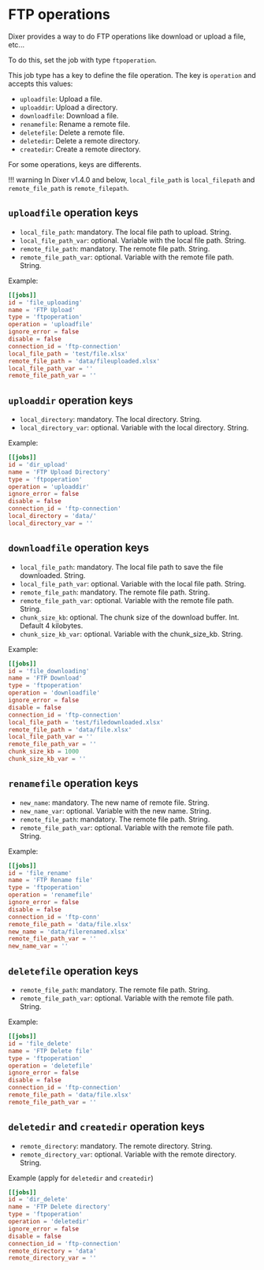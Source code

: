 # FTP operations

Dixer provides a way to do FTP operations like download or upload a file, etc...

To do this, set the job with type `ftpoperation`.

This job type has a key to define the file operation. The key is `operation` and accepts this values:

- `uploadfile`: Upload a file.
- `uploaddir`: Upload a directory.
- `downloadfile`: Download a file.
- `renamefile`: Rename a remote file.
- `deletefile`: Delete a remote file.
- `deletedir`: Delete a remote directory.
- `createdir`: Create a remote directory.

For some operations, keys are differents.

!!! warning
    In Dixer v1.4.0 and below, `local_file_path` is `local_filepath` and `remote_file_path` is `remote_filepath`.

## `uploadfile` operation keys

- `local_file_path`: mandatory. The local file path to upload. String.
- `local_file_path_var`: optional. Variable with the local file path. String.
- `remote_file_path`: mandatory. The remote file path. String.
- `remote_file_path_var`: optional. Variable with the remote file path. String.

Example:

```toml
[[jobs]]
id = 'file_uploading'
name = 'FTP Upload'
type = 'ftpoperation'
operation = 'uploadfile'
ignore_error = false
disable = false
connection_id = 'ftp-connection'
local_file_path = 'test/file.xlsx'
remote_file_path = 'data/fileuploaded.xlsx'
local_file_path_var = ''
remote_file_path_var = ''
```

## `uploaddir` operation keys

- `local_directory`: mandatory. The local directory. String.
- `local_directory_var`: optional. Variable with the local directory. String.

Example:

```toml
[[jobs]]
id = 'dir_upload'
name = 'FTP Upload Directory'
type = 'ftpoperation'
operation = 'uploaddir'
ignore_error = false
disable = false
connection_id = 'ftp-connection'
local_directory = 'data/'
local_directory_var = ''
```

## `downloadfile` operation keys

- `local_file_path`: mandatory. The local file path to save the file downloaded. String.
- `local_file_path_var`: optional. Variable with the local file path. String.
- `remote_file_path`: mandatory. The remote file path. String.
- `remote_file_path_var`: optional. Variable with the remote file path. String.
- `chunk_size_kb`: optional. The chunk size of the download buffer. Int. Default 4 kilobytes.
- `chunk_size_kb_var`: optional. Variable with the chunk_size_kb. String.

Example:

```toml
[[jobs]]
id = 'file_downloading'
name = 'FTP Download'
type = 'ftpoperation'
operation = 'downloadfile'
ignore_error = false
disable = false
connection_id = 'ftp-connection'
local_file_path = 'test/filedownloaded.xlsx'
remote_file_path = 'data/file.xlsx'
local_file_path_var = ''
remote_file_path_var = ''
chunk_size_kb = 1000
chunk_size_kb_var = ''
```

## `renamefile` operation keys

- `new_name`: mandatory. The new name of remote file. String.
- `new_name_var`: optional. Variable with the new name. String.
- `remote_file_path`: mandatory. The remote file path. String.
- `remote_file_path_var`: optional. Variable with the remote file path. String.

Example:

```toml
[[jobs]]
id = 'file_rename'
name = 'FTP Rename file'
type = 'ftpoperation'
operation = 'renamefile'
ignore_error = false
disable = false
connection_id = 'ftp-conn'
remote_file_path = 'data/file.xlsx'
new_name = 'data/filerenamed.xlsx'
remote_file_path_var = ''
new_name_var = ''
```

## `deletefile` operation keys

- `remote_file_path`: mandatory. The remote file path. String.
- `remote_file_path_var`: optional. Variable with the remote file path. String.

Example:

```toml
[[jobs]]
id = 'file_delete'
name = 'FTP Delete file'
type = 'ftpoperation'
operation = 'deletefile'
ignore_error = false
disable = false
connection_id = 'ftp-connection'
remote_file_path = 'data/file.xlsx'
remote_file_path_var = ''
```

## `deletedir` and `createdir` operation keys

- `remote_directory`: mandatory. The remote directory. String.
- `remote_directory_var`: optional. Variable with the remote directory. String.

Example (apply for `deletedir` and `createdir`)

```toml
[[jobs]]
id = 'dir_delete'
name = 'FTP Delete directory'
type = 'ftpoperation'
operation = 'deletedir'
ignore_error = false
disable = false
connection_id = 'ftp-connection'
remote_directory = 'data'
remote_directory_var = ''
```